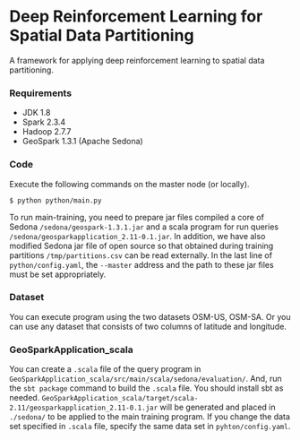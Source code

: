 # Deep Reinforcement Learning for Spatial Data Partitioning
A framework for applying deep reinforcement learning to spatial data partitioning.

### Requirements
- JDK 1.8
- Spark 2.3.4
- Hadoop 2.7.7
- GeoSpark 1.3.1 (Apache Sedona)

### Code
Execute the following commands on the master node (or locally).
```
$ python python/main.py
```

To run main-training, you need to prepare jar files compiled a core of Sedona `/sedona/geospark-1.3.1.jar` and a scala program for run queries `/sedona/geosparkapplication_2.11-0.1.jar`. In addition, we have also modified Sedona jar file of open source so that obtained during training partitions `/tmp/partitions.csv` can be read externally.
In the last line of `python/config.yaml`, the `--master` address and the path to these jar files must be set appropriately.

### Dataset
You can execute program using the two datasets OSM-US, OSM-SA. Or you can use any dataset that consists of two columns of latitude and longitude.

### GeoSparkApplication_scala
You can create a `.scala` file of the query program in `GeoSparkApplication_scala/src/main/scala/sedona/evaluation/`.
And, run the `sbt package` command to build the `.scala` file. You should install sbt as needed.
`GeoSparkApplication_scala/target/scala-2.11/geosparkapplication_2.11-0.1.jar` will be generated and placed in `./sedona/` to be applied to the main training program.
If you change the data set specified in `.scala` file, specify the same data set in `pyhton/config.yaml`.

